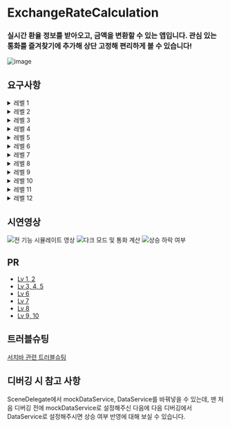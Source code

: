 # ExchangeRateCalculation

### 실시간 환율 정보를 받아오고, 금액을 변환할 수 있는 앱입니다. 관심 있는 통화를 즐겨찾기에 추가해 상단 고정해 편리하게 볼 수 있습니다!
![image](https://github.com/user-attachments/assets/fab06842-ad66-46b5-9ac6-fc2875b8186b)

## 요구사항
<details><summary>레벨 1</summary>

🧑🏻‍💻 **Level 1 - 메인 UI 기초 작업 + 데이터 불러오기**

- `UILabel`, `UITableView`, 을 이용해서 기본적인 UI 를 구성합니다.
- Cell 의 높이는 자유롭게 지정합니다.
- 외부 Open API를 통해 실시간 환율 데이터를 불러오고 UI(테이블 뷰)에 반영해보세요.
- 사용 API: GET https://open.er-api.com/v6/latest/USD
    - url의 마지막 경로가 기준이 되는 통화. /USD 로 조회시 1달러 기준으로 다른 통화 환율이 표시됨.
    KRW로 바꾸어서 요청을 보내면 1원 기준으로 다른 통화 환율이 표시됨
- 응답 데이터를 `Codable`을 사용해 파싱하고, `ViewModel` 또는 `DataService`에서 관리합니다.
- 파싱한 데이터를 테이블 뷰에 표시합니다.
    - 소수점 4자리까지만 표시합니다
- 데이터가 없는 경우 "데이터를 불러올 수 없습니다" `Alert` 표시

</details>  
<details><summary>레벨 2</summary>

🧑🏻‍💻 **Level2 - 메인 화면 구성**

- 메인 화면을 구성하고 환율 데이터를 표시할 기본 UI를 구성해보세요.
- `UISearchBar`와 `UITableView`를 SnapKit을 활용해 구성합니다.
- 셀에는 다음 정보를 포함합니다:
    - 통화 코드 (예: KRW)
    - 국가명 (예: 대한민국)
    - 환율 값 (예: 1466.12)
    - 통화 코드 / 국가 명 매핑
- **AutoLayout 및 컴포넌트 제약 조건**
- 다양한 기기 대응
- 오토레이아웃을 포함한 UI 디버깅 상황 중 Xcode 툴을 사용하여 문제 정의 + 문제 해결한 사례에 대해 그 해결 과정에 대해 기록합니다(1개 이상 필수)

</details>  
<details><summary>레벨 3</summary>
<aside>
🧑🏻‍💻 **Level 3 - 필터링 기능 구현**

- 통화 코드 또는 국가명을 검색할 수 있는 필터링 기능을 구현해보세요.
- 검색결과가 없을 경우 "검색 결과 없음" 표시
- 검색어가 비어있으면 전체 리스트 노출

</details>  
<details><summary>레벨 4</summary>

🧑🏻‍💻 **Level 4 - 환율 계산기로 이동**

- 테이블 셀을 클릭했을 때, 환율 계산기로 이동하는 기능을 구현합니다.
- `UINavigationController.pushViewController()`를 사용하여 화면 전환
- 계산기 화면 구성 요소:
    - 통화 코드 및 국가 이름 레이블
    - 입력 필드 (`UITextField`)
    - 변환 버튼 (`UIButton`)
    - 결과 표시 (`UILabel`)
- **AutoLayout 및 컴포넌트 제약조건**
</aside>
</details>  
<details><summary>레벨 5</summary>
<aside>
🧑🏻‍💻 **Level 5 - 입력한 금액 실시간 반영**

- 환율 계산기 화면에서 입력한 금액을 실시간으로 환산하는 기능을 구현해보세요.
- 버튼 클릭 시 API를 호출하여 결과 표시
- 잘못된 입력값(빈칸, 숫자 아님 등)은 `Alert` 처리
    - 빈칸일 경우 : 금액을 입력해주세요
    - 숫자 아닐 경우 : 올바른 숫자를 입력해주세요
- 결과값은 소수점 둘째자리로 반올림하여 표시

</details>  
<details><summary>레벨 6</summary>
Level 6 - MVVM 패턴을 도입하여 View와 로직을 분리

- ViewModel에서 API 호출, 필터링, 환율 계산 등의 로직 처리
- ViewController는 ViewModel의 데이터를 바인딩하고 UI만 담당
- ViewModel은 아래의 ViewModelProtocol을 채택하여 구현
</details>  
<details><summary>레벨 7</summary>

🧑🏻‍💻 **Level 7 - 즐겨찾기 기능 상단 고정**

- 즐겨찾기(⭐️) 기능을 추가해, 즐겨찾은 통화를 리스트 상단에 고정해보세요.
- 셀 우측에 ⭐ / ☆ 버튼 추가
    - 이미지 이름 : star.fill / star
- 클릭 시 해당 통화 코드가 `CoreData`에 저장/삭제됨
- 리스트 출력 시 즐겨찾기 데이터를 먼저 상단에 배치
    - 즐겨찾기된 데이터도 알파벳 오름차순 정렬이 되어야 함
- 즐겨찾기 상태에 따라 ⭐ / ☆ UI를 다르게 표시

</details>  
<details><summary>레벨 8</summary>

🧑🏻‍💻 **Level 8 - 상승** 🔼 **하락** 🔽  **여부 표시**

- 환율 데이터를 캐싱하고, 이전 데이터와 비교해 상승 🔼 / 하락 🔽 여부를 표시해보세요.
- 앱 실행 시 이전 데이터를 `CoreData`에서 로드
- 새 데이터를 받아오면 이전 값과 비교 후 방향 아이콘 표시
- 아이콘 표시 기준:
    - `abs(new - old) > 0.01` 일때 상승/하락 아이콘 표시
    - `abs(new - old) <= 0.01` 일때는 아이콘 표시하지 않기(아이콘의 너비만큼 여백으로 처리하여 환율 숫자의 우측이 정렬되도록 함)
- **Hint. 환율 API는 하루마다 갱신됩니다. 상승과 하락 여부를 알려면 어떻게 하면 좋을까요?**
    - API 응답값의 시간과 관련된 값들을 활용
    - 테스트 용이성을 위해서 목 데이터(Mock data)를 생성 후 활용

</details>  
<details><summary>레벨 9</summary>

🧑🏻‍💻 **Level 9 - 다크모드 구현**

- 다크모드 UI를 구현해보세요.
- 시스템 색상`label`, `systemBackground`, `secondaryLabel`등을 사용하여 자동으로 다크모드에 대응합니다.
- 또는 Asset Catalog에서 Any/Dark 색상 설정을 활용할 수 있습니다.

</details>  
<details><summary>레벨 10</summary>

🧑🏻‍💻 **Level 10 -** 앱 상태 저장 및 복원

- 사용자가 마지막으로 본 화면 정보를 CoreData에 저장합니다.
- 앱을 재시작하면 환율 리스트 화면, 환율 계산기 화면 중 마지막으로 본 화면으로 이동합니다
- `AppDelegate` 혹은 `SceneDelegate` 를 이용합니다

</details>  
<details><summary>레벨 11</summary>

🧑🏻‍💻 **Level 11 -  메모리 이슈 디버깅 및 개선 경험 문서화**

- 메모리 누수 혹은 ViewModel 강한 참조로 인한 Retain Cycle 발생 여부 확인 및 해소
- 분석 결과를 README에 서술하여, 내가 해결한 디버깅 경험을 어필해 보세요.
    - Hint. Xcode 내 툴을 사용하여 문제를 정의하고, 해결해 봅니다.
        - Memory Graph Debugger
        - Instrument(Leaks, Allocations, Time Profiler)
        - Zombie Objects
- **유의) 문제 발견 - 문제 분석 - 문제 해결(Xcode 툴 사용) 프로세스를 거치고, 해결 전후에 대한 결과값 차이를 README에 반영해야 Lv 11이 마무리 됩니다.**

</details>  
<details><summary>레벨 12</summary>

🧑🏻‍💻 **Level 12 -  Clean Architecture 적용**

- 프로젝트 구조를 다음과 같이 구성해보세요:

```
Domain
├── Model
├── UseCase

Data
├── Entity
├── Repository

Presentation
├── ViewModel
├── View
├── ViewControl
```

- View → ViewModel → UseCase → Repository → API or UserDefault 순으로 호출 흐름을 구성해 관심사를 분리합니다.

</details>  

## 시연영상

![전 기능 시뮬레이트 영상](https://github.com/user-attachments/assets/9e72290e-2dcf-42fd-b004-fdec86a5cd26)
![다크 모드 및 통화 계산](https://github.com/user-attachments/assets/0a6d5073-2ad0-4fcb-8f07-17fc8cec2772)
![상승 하락 여부](https://github.com/user-attachments/assets/2aad4f21-4832-4323-bd4b-5814d05f54bc)

## PR

- [Lv 1, 2](https://github.com/nbcamp-ch4-team3/ExchangeRateCalculation/pull/3)
- [Lv 3, 4, 5](https://github.com/nbcamp-ch4-team3/ExchangeRateCalculation/pull/7)
- [Lv 6](https://github.com/nbcamp-ch4-team3/ExchangeRateCalculation/pull/10)
- [Lv 7](https://github.com/nbcamp-ch4-team3/ExchangeRateCalculation/pull/16)
- [Lv 8](https://github.com/nbcamp-ch4-team3/ExchangeRateCalculation/pull/20)
- [Lv 9, 10](https://github.com/nbcamp-ch4-team3/ExchangeRateCalculation/pull/22)

## 트러블슈팅

[서치바 관련 트러블슈팅](https://subkyu-ios.tistory.com/42)

## 디버깅 시 참고 사항

SceneDelegate에서 mockDataService, DataService를 바꿔넣을 수 있는데, 맨 처음 디버깅 전에 mockDataService로 설정해주신 다음에 다음 디버깅에서 DataService로 설정해주시면 상승 여부 반영에 대해 보실 수 있습니다.

